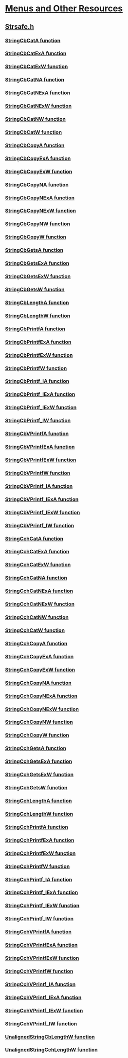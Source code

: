 # [Menus and Other Resources](../_menurc/index.md)
## [Strsafe.h](index.md)
### [StringCbCatA function](../strsafe/nf-strsafe-stringcbcata.md)
### [StringCbCatExA function](../strsafe/nf-strsafe-stringcbcatexa.md)
### [StringCbCatExW function](../strsafe/nf-strsafe-stringcbcatexw.md)
### [StringCbCatNA function](../strsafe/nf-strsafe-stringcbcatna.md)
### [StringCbCatNExA function](../strsafe/nf-strsafe-stringcbcatnexa.md)
### [StringCbCatNExW function](../strsafe/nf-strsafe-stringcbcatnexw.md)
### [StringCbCatNW function](../strsafe/nf-strsafe-stringcbcatnw.md)
### [StringCbCatW function](../strsafe/nf-strsafe-stringcbcatw.md)
### [StringCbCopyA function](../strsafe/nf-strsafe-stringcbcopya.md)
### [StringCbCopyExA function](../strsafe/nf-strsafe-stringcbcopyexa.md)
### [StringCbCopyExW function](../strsafe/nf-strsafe-stringcbcopyexw.md)
### [StringCbCopyNA function](../strsafe/nf-strsafe-stringcbcopyna.md)
### [StringCbCopyNExA function](../strsafe/nf-strsafe-stringcbcopynexa.md)
### [StringCbCopyNExW function](../strsafe/nf-strsafe-stringcbcopynexw.md)
### [StringCbCopyNW function](../strsafe/nf-strsafe-stringcbcopynw.md)
### [StringCbCopyW function](../strsafe/nf-strsafe-stringcbcopyw.md)
### [StringCbGetsA function](../strsafe/nf-strsafe-stringcbgetsa.md)
### [StringCbGetsExA function](../strsafe/nf-strsafe-stringcbgetsexa.md)
### [StringCbGetsExW function](../strsafe/nf-strsafe-stringcbgetsexw.md)
### [StringCbGetsW function](../strsafe/nf-strsafe-stringcbgetsw.md)
### [StringCbLengthA function](../strsafe/nf-strsafe-stringcblengtha.md)
### [StringCbLengthW function](../strsafe/nf-strsafe-stringcblengthw.md)
### [StringCbPrintfA function](../strsafe/nf-strsafe-stringcbprintfa.md)
### [StringCbPrintfExA function](../strsafe/nf-strsafe-stringcbprintfexa.md)
### [StringCbPrintfExW function](../strsafe/nf-strsafe-stringcbprintfexw.md)
### [StringCbPrintfW function](../strsafe/nf-strsafe-stringcbprintfw.md)
### [StringCbPrintf_lA function](../strsafe/nf-strsafe-stringcbprintf_la.md)
### [StringCbPrintf_lExA function](../strsafe/nf-strsafe-stringcbprintf_lexa.md)
### [StringCbPrintf_lExW function](../strsafe/nf-strsafe-stringcbprintf_lexw.md)
### [StringCbPrintf_lW function](../strsafe/nf-strsafe-stringcbprintf_lw.md)
### [StringCbVPrintfA function](../strsafe/nf-strsafe-stringcbvprintfa.md)
### [StringCbVPrintfExA function](../strsafe/nf-strsafe-stringcbvprintfexa.md)
### [StringCbVPrintfExW function](../strsafe/nf-strsafe-stringcbvprintfexw.md)
### [StringCbVPrintfW function](../strsafe/nf-strsafe-stringcbvprintfw.md)
### [StringCbVPrintf_lA function](../strsafe/nf-strsafe-stringcbvprintf_la.md)
### [StringCbVPrintf_lExA function](../strsafe/nf-strsafe-stringcbvprintf_lexa.md)
### [StringCbVPrintf_lExW function](../strsafe/nf-strsafe-stringcbvprintf_lexw.md)
### [StringCbVPrintf_lW function](../strsafe/nf-strsafe-stringcbvprintf_lw.md)
### [StringCchCatA function](../strsafe/nf-strsafe-stringcchcata.md)
### [StringCchCatExA function](../strsafe/nf-strsafe-stringcchcatexa.md)
### [StringCchCatExW function](../strsafe/nf-strsafe-stringcchcatexw.md)
### [StringCchCatNA function](../strsafe/nf-strsafe-stringcchcatna.md)
### [StringCchCatNExA function](../strsafe/nf-strsafe-stringcchcatnexa.md)
### [StringCchCatNExW function](../strsafe/nf-strsafe-stringcchcatnexw.md)
### [StringCchCatNW function](../strsafe/nf-strsafe-stringcchcatnw.md)
### [StringCchCatW function](../strsafe/nf-strsafe-stringcchcatw.md)
### [StringCchCopyA function](../strsafe/nf-strsafe-stringcchcopya.md)
### [StringCchCopyExA function](../strsafe/nf-strsafe-stringcchcopyexa.md)
### [StringCchCopyExW function](../strsafe/nf-strsafe-stringcchcopyexw.md)
### [StringCchCopyNA function](../strsafe/nf-strsafe-stringcchcopyna.md)
### [StringCchCopyNExA function](../strsafe/nf-strsafe-stringcchcopynexa.md)
### [StringCchCopyNExW function](../strsafe/nf-strsafe-stringcchcopynexw.md)
### [StringCchCopyNW function](../strsafe/nf-strsafe-stringcchcopynw.md)
### [StringCchCopyW function](../strsafe/nf-strsafe-stringcchcopyw.md)
### [StringCchGetsA function](../strsafe/nf-strsafe-stringcchgetsa.md)
### [StringCchGetsExA function](../strsafe/nf-strsafe-stringcchgetsexa.md)
### [StringCchGetsExW function](../strsafe/nf-strsafe-stringcchgetsexw.md)
### [StringCchGetsW function](../strsafe/nf-strsafe-stringcchgetsw.md)
### [StringCchLengthA function](../strsafe/nf-strsafe-stringcchlengtha.md)
### [StringCchLengthW function](../strsafe/nf-strsafe-stringcchlengthw.md)
### [StringCchPrintfA function](../strsafe/nf-strsafe-stringcchprintfa.md)
### [StringCchPrintfExA function](../strsafe/nf-strsafe-stringcchprintfexa.md)
### [StringCchPrintfExW function](../strsafe/nf-strsafe-stringcchprintfexw.md)
### [StringCchPrintfW function](../strsafe/nf-strsafe-stringcchprintfw.md)
### [StringCchPrintf_lA function](../strsafe/nf-strsafe-stringcchprintf_la.md)
### [StringCchPrintf_lExA function](../strsafe/nf-strsafe-stringcchprintf_lexa.md)
### [StringCchPrintf_lExW function](../strsafe/nf-strsafe-stringcchprintf_lexw.md)
### [StringCchPrintf_lW function](../strsafe/nf-strsafe-stringcchprintf_lw.md)
### [StringCchVPrintfA function](../strsafe/nf-strsafe-stringcchvprintfa.md)
### [StringCchVPrintfExA function](../strsafe/nf-strsafe-stringcchvprintfexa.md)
### [StringCchVPrintfExW function](../strsafe/nf-strsafe-stringcchvprintfexw.md)
### [StringCchVPrintfW function](../strsafe/nf-strsafe-stringcchvprintfw.md)
### [StringCchVPrintf_lA function](../strsafe/nf-strsafe-stringcchvprintf_la.md)
### [StringCchVPrintf_lExA function](../strsafe/nf-strsafe-stringcchvprintf_lexa.md)
### [StringCchVPrintf_lExW function](../strsafe/nf-strsafe-stringcchvprintf_lexw.md)
### [StringCchVPrintf_lW function](../strsafe/nf-strsafe-stringcchvprintf_lw.md)
### [UnalignedStringCbLengthW function](../strsafe/nf-strsafe-unalignedstringcblengthw.md)
### [UnalignedStringCchLengthW function](../strsafe/nf-strsafe-unalignedstringcchlengthw.md)
